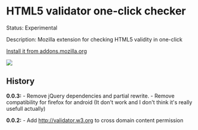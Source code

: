 # HTML5 validator one-click checker

Status: Experimental

Description: Mozilla extension for checking HTML5 validity in one-click

[Install it from addons.mozilla.org](https://addons.mozilla.org/en-US/firefox/addon/html5-one-click-checker/)

![](https://raw.githubusercontent.com/PTony/HTML5-one-click-checker/dev/screens/screenshoot.png)

## History

**0.0.3:**
    - Remove jQuery dependencies and partial rewrite.
    - Remove compatibility for firefox for android (It don't work and I don't think it's really usefull actually)

**0.0.2:**
    - Add http://validator.w3.org to cross domain content permission